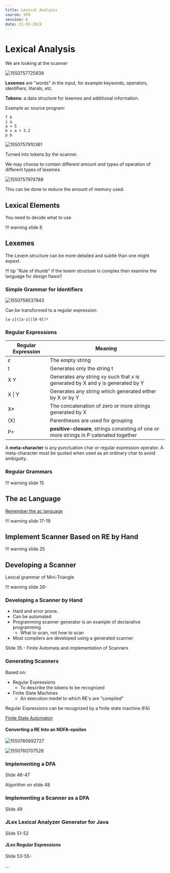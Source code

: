```yaml
---
title: Lexical Analysis
course: SPO
session: 6
date: 21-02-2019
---
```


# Lexical Analysis

We are looking at the scanner

![1550757725638](images/6-lexical-analysis/1550757725638.png)

**Lexemes** are "words" in the input, for example keywords, operators, identifiers, literals, etc.

**Tokens:** a data structure for lexemes and additional information. 



Example ac source program:

```
f b
i a
a = 5
b = a + 3.2
p b
```

![1550757910361](images/6-lexical-analysis/1550757910361.png)

Turned into tokens by the scanner.

We may choose to contain different amount and types of operation of different types of lexemes.

![1550757974788](images/6-lexical-analysis/1550757974788.png)

This can be done to reduce the amount of memory used.

## Lexical Elements

You need to decide what to use

!!! warning
    slide 8



## Lexemes

The Lexem structure can be more detailed and subtle than one might expext.

!!! tip "Rule of thumb"
    If the lexem structure is complex then examine the language for design flaws!!



### Simple Grammar for Identifiers

![1550758537843](images/6-lexical-analysis/1550758537843.png)

Can be transformed to a regular expression:

```regex
[a-z]([a-z]|[0-9])*
```

### Regular Expressions

| Regular Expression | Meaning                                                      |
| ------------------ | ------------------------------------------------------------ |
| $\varepsilon$      | The empty string                                             |
| t                  | Generates only the string t                                  |
| X Y                | Generates any string xy such that x is generated by X and y is generated by Y |
| X \| Y             | Generates any string which generated either by X or by Y     |
| X*                 | The concatenation of zero or more strings generated by X     |
| (X)                | Parentheses are used for grouping                            |
| P+                 | **positive-closure**, strings consisting of one or more strings in P catenated together |

A **meta-character** is any punctuation char or regular expression operator. A meta-character must be quoted when used as an ordinary char to avoid ambiguity. 

### Regular Grammars

!!! warning
    slide 15



## The ac Language

[Remember the ac language](03b-the-ac-language-and-compiler.md)



!!! warning
    slide 17-19



## Implement Scanner Based on RE by Hand

!!! warning
    slide 25

## Developing a Scanner

Lexical grammar of Mini-Triangle

!!! warning
    slide 26-

### Developing a Scanner by Hand

*  Hard and error prone.
* Can be automated
* Programming scanner generator is an example of declarative programming
  * What to scan, not how to scan
* Most compilers are developed using a generated scanner



Slide 35 - Finite Automata and implementation of Scanners



### Generating Scanners

Based on:

* Regular Expressions
  * To describe the tokens to be recognized
* Finite State Machines
  * An execution model to which RE's are "compiled"



Regular Expressions can be recognized by a finite state machine (FA)

[Finite State Automaton](../SS/01b-endelige-automater.md)

#### Converting a RE Into an NDFA-epsilon

![1550760692727](images/6-lexical-analysis/1550760692727.png)

![1550760707526](images/6-lexical-analysis/1550760707526.png)



### Implementing a DFA

Slide 46-47

Algorithm on slide 48

### Implementing a Scanner as a DFA

Slide 49



### JLex Lexical Analyzer Generator for Java

Slide 51-52

#### JLex Regular Expressions

Slide 53-55-



...

